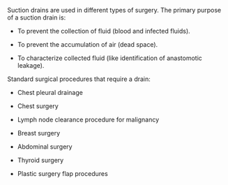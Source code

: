 Suction drains are used in different types of surgery. The primary purpose of a suction drain is:

- To prevent the collection of fluid (blood and infected fluids).

- To prevent the accumulation of air (dead space).

- To characterize collected fluid (like identification of anastomotic leakage).

Standard surgical procedures that require a drain:

- Chest pleural drainage

- Chest surgery

- Lymph node clearance procedure for malignancy

- Breast surgery

- Abdominal surgery

- Thyroid surgery

- Plastic surgery flap procedures